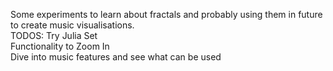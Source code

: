 Some experiments to learn about fractals and probably using them in future to create music visualisations.
<br>
TODOS:
Try Julia Set
<br>
Functionality to Zoom In
<br>
Dive into music features and see what can be used